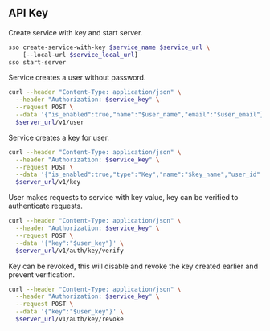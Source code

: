 ## API Key

Create service with key and start server.

```bash
sso create-service-with-key $service_name $service_url \
    [--local-url $service_local_url]
sso start-server
```

Service creates a user without password.

```bash
curl --header "Content-Type: application/json" \
  --header "Authorization: $service_key" \
  --request POST \
  --data '{"is_enabled":true,"name":"$user_name","email":"$user_email"}' \
  $server_url/v1/user
```

Service creates a key for user.

```bash
curl --header "Content-Type: application/json" \
  --header "Authorization: $service_key" \
  --request POST \
  --data '{"is_enabled":true,"type":"Key","name":"$key_name","user_id":"$user_id"}' \
  $server_url/v1/key
```

User makes requests to service with key value, key can be verified to authenticate requests.

```bash
curl --header "Content-Type: application/json" \
  --header "Authorization: $service_key" \
  --request POST \
  --data '{"key":"$user_key"}' \
  $server_url/v1/auth/key/verify
```

Key can be revoked, this will disable and revoke the key created earlier and prevent verification.

```bash
curl --header "Content-Type: application/json" \
  --header "Authorization: $service_key" \
  --request POST \
  --data '{"key":"$user_key"}' \
  $server_url/v1/auth/key/revoke
```
